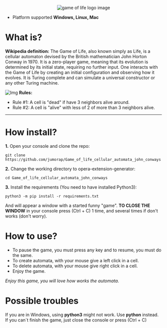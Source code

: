 <p align="center">
    <img src="https://cdn.discordapp.com/attachments/766535715327836172/847714228722335744/unknown.png" alt="game of life logo image">
</p>

- Platform supported **Windows, Linux, Mac**
# What is?
**Wikipedia definition:** The Game of Life, also known simply as Life, is a cellular automaton devised by the British mathematician John Horton Conway in 1970. It is a zero-player game, meaning that its evolution is determined by its initial state, requiring no further input. One interacts with the Game of Life by creating an initial configuration and observing how it evolves. It is Turing complete and can simulate a universal constructor or any other Turing machine.<p/>
![Img](https://user-images.githubusercontent.com/57921215/95711012-7d471380-0c27-11eb-9b8f-1ea399542ecd.png)
 **Rules:**
- Rule #1: A cell is "dead" if have 3 neighbors alive around.
- Rule #2: A cell is "alive" with less of 2 of more than 3 neighbors alive.
---
# How install?
**1.** Open your console and clone the repo:
```
git clone https://github.com/jumorap/Game_of_life_cellular_automata_john_conways
```
**2.** Change the working directory to opera-extension-generator:
```
cd Game_of_life_cellular_automata_john_conways
```
**3.** Install the requirements (You need to have installed Python3):
```
python3 -m pip install -r requirements.txt
```

And will appear a window with a started funny "game".
**TO CLOSE THE WINDOW** in your console press (Ctrl + C) 1 time, and several times if don't works (don't worry).

# How to use?
- To pause the game, you must press any key and to resume, you must do the same.
- To create automata, with your mouse give a left click in a cell.
- To delete automata, with your mouse give right click in a cell.
- Enjoy the game.

*Enjoy this game, you will love how works the automata.*

# Possible troubles
If you are in Windows, using **python3** might not work. Use **python** instead.<br/>
If you can´t finish the game, just close the console or press (Ctrl + C)
